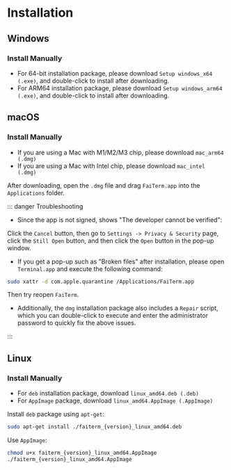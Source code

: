 # Installation

## Windows

### Install Manually

- For 64-bit installation package, please download `Setup windows_x64 (.exe)`, and double-click to install after downloading.
- For ARM64 installation package, please download `Setup windows_arm64 (.exe)`, and double-click to install after downloading.

## macOS

### Install Manually

- If you are using a Mac with M1/M2/M3 chip, please download `mac_arm64 (.dmg)`
- If you are using a Mac with Intel chip, please download `mac_intel (.dmg)`

After downloading, open the `.dmg` file and drag `FaiTerm.app` into the `Applications` folder.

::: danger Troubleshooting

- Since the app is not signed, shows "The developer cannot be verified":

Click the `Cancel` button, then go to `Settings -> Privacy & Security` page, click the `Still Open` button, and then click the `Open` button in the pop-up window.

- If you get a pop-up such as "Broken files" after installation, please open `Terminal.app` and execute the following command:

```bash
sudo xattr -d com.apple.quarantine /Applications/FaiTerm.app
```

Then try reopen `FaiTerm`.

- Additionally, the `dmg` installation package also includes a `Repair` script, which you can double-click to execute and enter the administrator password to quickly fix the above issues.

:::

## Linux

### Install Manually

- For `deb` installation package, download `linux_amd64.deb (.deb)`
- For `AppImage` package, download `linux_amd64.AppImage (.AppImage)`

Install `deb` package using `apt-get`:
```bash
sudo apt-get install ./faiterm_{version}_linux_amd64.deb
```

Use `AppImage`:
```bash
chmod u+x faiterm_{version}_linux_amd64.AppImage
./faiterm_{version}_linux_amd64.AppImage
```
